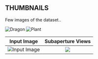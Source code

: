 ## THUMBNAILS

Few images of the dataset..

![Dragon](https://github.com/PlenopticToolbox/PlenopticToolbox2.0/blob/master/THUMBNAILS/Plant_small.png) ![Plant](https://github.com/PlenopticToolbox/PlenopticToolbox2.0/blob/master/Plant_small.png)


Input Image                |  Subaperture Views
:-------------------------:|:-------------------------:
![Input Image](https://github.com/PlenopticToolbox/PlenopticToolbox2.0/blob/master/python/samples/Dragon_Processed%20copy.jpg)  |  ![](https://github.com/PlenopticToolbox/PlenopticToolbox2.0/blob/master/python/samples/Dragon_Processed_subarpertureimages%20copy.jpg)


